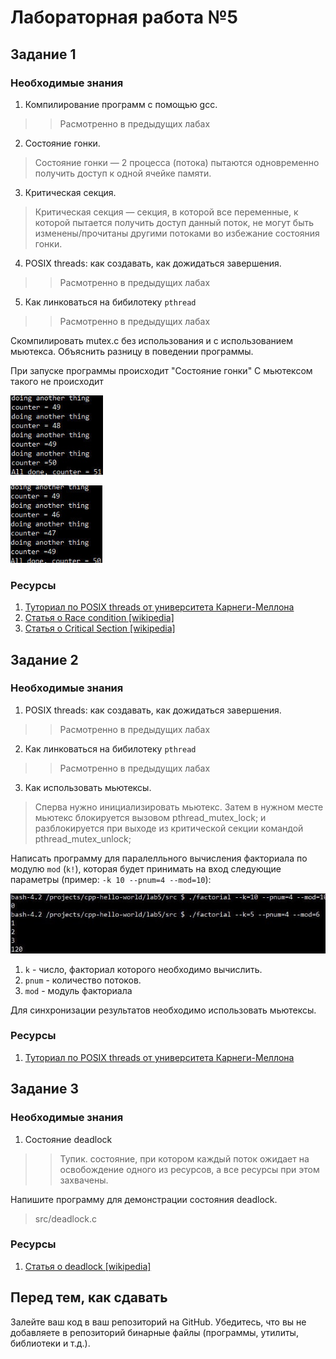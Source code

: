 # Лабораторная работа №5

## Задание 1

### Необходимые знания

1. Компилирование программ с помощью gcc.
>>Расмотренно в предыдущих лабах
2. Состояние гонки.

>Состояние гонки — 2 процесса (потока) пытаются одновременно получить доступ к одной ячейке памяти.


3. Критическая секция.

>Критическая секция — секция, в которой все переменные, к которой пытается получить доступ данный поток, не могут быть изменены/прочитаны другими потоками во избежание состояния гонки.

4. POSIX threads: как создавать, как дожидаться завершения.

>>Расмотренно в предыдущих лабах

5. Как линковаться на бибилотеку `pthread`

>>Расмотренно в предыдущих лабах


Скомпилировать mutex.c без использования и с использованием мьютекса. Объяснить разницу в поведении программы.

При запуске программы происходит "Состояние гонки"
С мьютексом такого не происходит

![task1](pics/task1.png)

![task12](pics/task12.png)

### Ресурсы

1. [Туториал по POSIX threads от университета Карнеги-Меллона](https://www.cs.cmu.edu/afs/cs/academic/class/15492-f07/www/pthreads.html#SCHEDULING)
2. [Статья о Race condition [wikipedia]](https://en.wikipedia.org/wiki/Race_condition)
3. [Статья о Critical Section [wikipedia]](https://en.wikipedia.org/wiki/Critical_section)

## Задание 2

### Необходимые знания

1. POSIX threads: как создавать, как дожидаться завершения.
>>Расмотренно в предыдущих лабах
2. Как линковаться на бибилотеку `pthread`
>>Расмотренно в предыдущих лабах
3. Как использовать мьютексы.

>Сперва нужно инициализировать мьютекс.
>Затем в нужном месте мьютекс блокируется вызовом pthread_mutex_lock; и разблокируется при выходе из критической секции командой pthread_mutex_unlock;

Написать программу для паралелльного вычисления факториала по модулю `mod` (`k!`), которая будет принимать на вход следующие параметры (пример: `-k 10 --pnum=4 --mod=10`):

![task2](pics/task2.png)

1. `k` - число, факториал которого необходимо вычислить.
2. `pnum` - количество потоков.
3. `mod` - модуль факториала

Для синхронизации результатов необходимо использовать мьютексы.

### Ресурсы

1. [Туториал по POSIX threads от университета Карнеги-Меллона](https://www.cs.cmu.edu/afs/cs/academic/class/15492-f07/www/pthreads.html#SCHEDULING)

## Задание 3

### Необходимые знания

1. Состояние deadlock

>>Тупик. состояние, при котором каждый поток ожидает на освобождение одного из ресурсов, а все ресурсы при этом захвачены.

Напишите программу для демонстрации состояния deadlock.
>src/deadlock.c

### Ресурсы

1. [Статья о deadlock [wikipedia]](https://en.wikipedia.org/wiki/Deadlock)

## Перед тем, как сдавать

Залейте ваш код в ваш репозиторий на GitHub. Убедитесь, что вы не добавляете в репозиторий бинарные файлы (программы, утилиты, библиотеки и т.д.).





